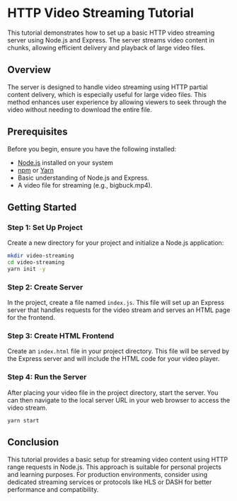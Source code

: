 # HTTP Video Streaming Tutorial

This tutorial demonstrates how to set up a basic HTTP video streaming server using Node.js and Express. The server streams video content in chunks, allowing efficient delivery and playback of large video files.

## Overview

The server is designed to handle video streaming using HTTP partial content delivery, which is especially useful for large video files. This method enhances user experience by allowing viewers to seek through the video without needing to download the entire file.

## Prerequisites

Before you begin, ensure you have the following installed:
- [Node.js](https://nodejs.org/) installed on your system
- [npm](https://npmjs.com/) or [Yarn](https://yarnpkg.com/)
- Basic understanding of Node.js and Express.
- A video file for streaming (e.g., bigbuck.mp4).

## Getting Started

### Step 1: Set Up Project

Create a new directory for your project and initialize a Node.js application:

```bash
mkdir video-streaming
cd video-streaming
yarn init -y
```

### Step 2: Create Server

In the project, create a file named `index.js`. This file will set up an Express server that handles requests for the video stream and serves an HTML page for the frontend.

### Step 3: Create HTML Frontend

Create an `index.html` file in your project directory. This file will be served by the Express server and will include the HTML code for your video player.

### Step 4: Run the Server

After placing your video file in the project directory, start the server. You can then navigate to the local server URL in your web browser to access the video stream.

```bah
yarn start
```

## Conclusion

This tutorial provides a basic setup for streaming video content using HTTP range requests in Node.js. This approach is suitable for personal projects and learning purposes. For production environments, consider using dedicated streaming services or protocols like HLS or DASH for better performance and compatibility.